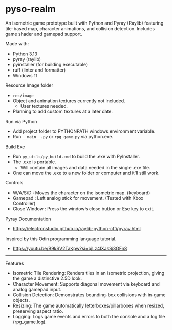 # pyso-realm
 An isometric game prototype built with Python and Pyray (Raylib) featuring tile-based map, character animations, and collision detection. Includes game shader and gamepad support.

Made with:
- Python 3.13
- pyray (raylib)
- pyinstaller (for building executable)
- ruff (linter and formatter)
- Windows 11

Resource Image folder
- `res/image`
- Object and animation textures currently not included.
    - User textures needed.
- Planning to add custom textures at a later date.

Run via Python
- Add project folder to PYTHONPATH windows environment variable.
- Run `__main__.py` or `rpg_game.py` via python.exe.

Build Exe
- Run `py_utils/py_build.cmd` to build the .exe with PyInstaller.  
- The .exe is portable. 
    - Will contain all images and data needed in the single .exe file.
- One can move the .exe to a new folder or computer and it'll still work.

Controls
- W/A/S/D : Moves the character on the isometric map. (keyboard)
- Gamepad : Left analog stick for movement. (Tested with Xbox Controller)
- Close Window : Press the window’s close button or Esc key to exit.

Pyray Documentation
- https://electronstudio.github.io/raylib-python-cffi/pyray.html

Inspired by this Odin programming language tutorial.
- https://youtu.be/B9kSV2TaKpw?si=bjLz4lXJsSj3GFn8

---

Features
- Isometric Tile Rendering: Renders tiles in an isometric projection, giving the game a distinctive 2.5D look.
- Character Movement: Supports diagonal movement via keyboard and analog gamepad input.
- Collision Detection: Demonstrates bounding-box collisions with in-game objects.
- Resizing: The game automatically letterboxes/pillarboxes when resized, preserving aspect ratio.
- Logging: Logs game events and errors to both the console and a log file (rpg_game.log).
